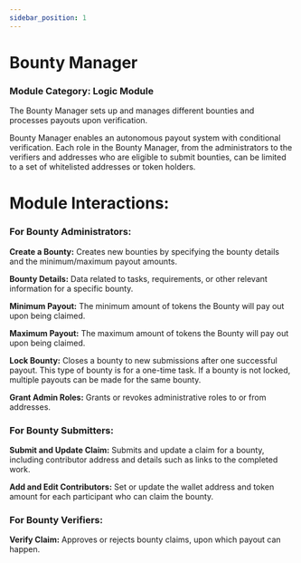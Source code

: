 ```yaml
---
sidebar_position: 1
---
```



# Bounty Manager
### Module Category: Logic Module 

The Bounty Manager sets up and manages different bounties and processes payouts upon verification. 

Bounty Manager enables an autonomous payout system with conditional verification. Each role in the Bounty Manager, from the administrators to the verifiers and addresses who are eligible to submit bounties, can be limited to a set of whitelisted addresses or token holders.

# Module Interactions:

### For Bounty Administrators:

**Create a Bounty:** Creates new bounties by specifying the bounty details and the minimum/maximum payout amounts.

**Bounty Details:** Data related to tasks, requirements, or other relevant information for a specific bounty. 

**Minimum Payout:** The minimum amount of tokens the Bounty will pay out upon being claimed.

**Maximum Payout:**  The maximum amount of tokens the Bounty will pay out upon being claimed.

**Lock Bounty:** Closes a bounty to new submissions after one successful payout. This type of bounty is for a one-time task. If a bounty is not locked, multiple payouts can be made for the same bounty.
 
**Grant Admin Roles:** Grants or revokes administrative roles to or from addresses.


### For Bounty Submitters: 

**Submit and Update Claim:** Submits and update a claim for a bounty, including contributor address and details such as links to the completed work.

**Add and Edit Contributors:** Set or update the wallet address and token amount for each participant who can claim the bounty.

### For Bounty Verifiers:

**Verify Claim:** Approves or rejects bounty claims, upon which payout can happen.

